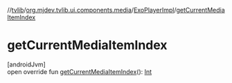 //[tvlib](../../../index.md)/[org.mjdev.tvlib.ui.components.media](../index.md)/[ExoPlayerImpl](index.md)/[getCurrentMediaItemIndex](get-current-media-item-index.md)

# getCurrentMediaItemIndex

[androidJvm]\
open override fun [getCurrentMediaItemIndex](get-current-media-item-index.md)(): [Int](https://kotlinlang.org/api/latest/jvm/stdlib/kotlin/-int/index.html)
